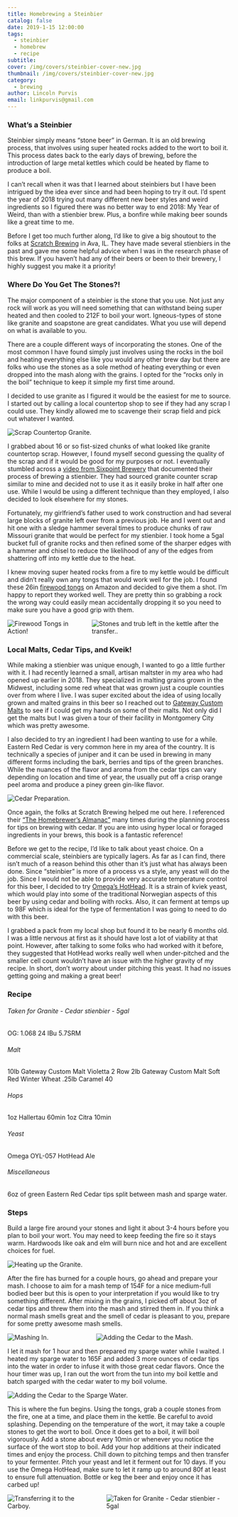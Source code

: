 ```yaml
---
title: Homebrewing a Steinbier
catalog: false
date: 2019-1-15 12:00:00
tags:
  - steinbier
  - homebrew
  - recipe
subtitle: 
cover: /img/covers/steinbier-cover-new.jpg 
thumbnail: /img/covers/steinbier-cover-new.jpg
category:
  - brewing
author: Lincoln Purvis
email: linkpurvis@gmail.com 
---
```


### What’s a Steinbier

Steinbier simply means “stone beer” in German. It is an old brewing process, that involves using super heated rocks
added to the wort to boil it. This process dates back to the early days of brewing, before the introduction of large
metal kettles which could be heated by flame to produce a boil.

<!-- more -->

I can’t recall when it was that I learned about steinbiers but I have been intrigued by the idea ever since and had been hoping to try it out. I’d spent the year of 2018 trying out many different new beer styles and weird ingredients so I figured there was no better way to end 2018: My Year of Weird, than with a stienbier brew. Plus, a bonfire while making beer sounds like a great time to me. 

Before I get too much further along, I’d like to give a big shoutout to the folks at [Scratch Brewing](https://www.scratchbeer.com) in Ava, IL. They have made several stienbiers in the past and gave me some helpful advice when I was in the research phase of this brew. If you haven’t had any of their beers or been to their brewery, I highly suggest you make it a priority!

### Where Do You Get The Stones?!

The major component of a steinbier is the stone that you use. Not just any rock will work as you will need something that can withstand being super heated and then cooled to 212F to boil your wort. Igneous-types of stone like granite and soapstone are great candidates. What you use will depend on what is available to you. 

There are a couple different ways of incorporating the stones. One of the most common I have found simply just involves using the rocks in the boil and heating everything else like you would any other brew day but there are folks who use the stones as a sole method of heating everything or even dropped into the mash along with the grains. I opted for the “rocks only in the boil” technique to keep it simple my first time around.

I decided to use granite as I figured it would be the easiest for me to source. I started out by calling a local countertop shop to see if they had any scrap I could use. They kindly allowed me to scavenge their scrap field and pick out whatever I wanted. 

<div class="columns is-multiline">
    <div class="column is-10 is-offset-1">
        <img src="{% asset_path stones.jpg %}" alt="Scrap Countertop Granite."/>
    </div>
</div>

I grabbed about 16 or so fist-sized chunks of what looked like granite countertop scrap. However, I found myself second guessing the quality of the scrap and if it would be good for my purposes or not. I eventually stumbled across a [video from Sixpoint Brewery](https://www.youtube.com/watch?v=oJV3OAzYJdo) that documented their process of brewing a stienbier. They had sourced granite counter scrap similar to mine and decided not to use it as it easily broke in half after one use. While I would be using a different technique than they employed, I also decided to look elsewhere for my stones.

Fortunately, my girlfriend’s father used to work construction and had several large blocks of granite left over from a previous job. He and I went out and hit one with a sledge hammer several times to produce chunks of raw Missouri granite that would be perfect for my stienbier.  I took home a 5gal bucket full of granite rocks and then refined some of the sharper edges with a hammer and chisel to reduce the likelihood of any of the edges from shattering off into my kettle due to the heat. 

I knew moving super heated rocks from a fire to my kettle would be difficult and  didn’t really own any tongs that would work well for the job. I found these 26in [firewood tongs](https://www.amazon.com/dp/B01N654UZY/) on Amazon and decided to give them a shot. I’m happy to report they worked well. They are pretty thin so grabbing a rock the wrong way could easily mean accidentally dropping it so you need to make sure you have a good grip with them.

<div class="columns is-multiline">
    <div class="column is-10 is-offset-1">
        <img src="{% asset_path firewood-tongs.jpg %}" alt="Firewood Tongs in Action!"/>
    </div>
    <div class="column is-10 is-offset-1">
        <img src="{% asset_path stones-in-wort.jpg %}" alt="Stones and trub left in the kettle after the transfer.."/>
    </div>
</div>

### Local Malts, Cedar Tips, and Kveik!

While making a stienbier was unique enough, I wanted to go a little further with it. I had recently learned a small, artisan maltster in my area who had opened up earlier in 2018. They specialized in malting grains grown in the Midwest, including some red wheat that was grown just a couple counties over from where I live. I was super excited about the idea of using locally grown and malted grains in this beer so I reached out to [Gateway Custom Malts](http://gatewaymalt.com) to see if I could get my hands on some of their malts. Not only did I get the malts but I was given a tour of their facility in Montgomery City which was pretty awesome.

I also decided to try an ingredient I had been wanting to use for a while. Eastern Red Cedar is very common here in my area of the country. It is technically a species of juniper and it can be used in brewing in many different forms including the bark, berries and tips of the green branches. While the nuances of the flavor and aroma from the cedar tips can vary depending on location and time of year, the usually put off a crisp orange peel aroma and produce a piney green gin-like flavor.

<div class="columns is-multiline">
    <div class="column is-10 is-offset-1">
        <img src="{% asset_path cedar-prep.jpg %}" alt="Cedar Preparation."/>
    </div>
</div>

Once again, the folks at Scratch Brewing helped me out here. I referenced their [“The Homebrewer’s Almanac”](https://www.amazon.com/Homebrewers-Almanac-Seasonal-Making-Scratch/dp/1581573499) many times during the planning process for tips on brewing with cedar. If you are into using hyper local or foraged ingredients in your brews, this book is a fantastic reference!

Before we get to the recipe, I’d like to talk about yeast choice. On a commercial scale, steinbiers are typically lagers. As far as I can find, there isn’t much of a reason behind this other than it’s just what has always been done. Since “steinbier” is more of a process vs a style, any yeast will do the job. Since I would not be able to provide very accurate temperature control for this beer, I decided to try [Omega’s HotHead](https://omegayeast.com/yeast/norwegian-ales/hothead-ale). It is a strain of kviek yeast, which would play into some of the traditional Norwegian aspects of this beer by using cedar and boiling with rocks. Also, it can ferment at temps up to 98F which is ideal for the type of fermentation I was going to need to do with this beer. 

I grabbed a pack from my local shop but found it to be nearly 6 months old. I was a little nervous at first as it should have lost a lot of viability at that point. However, after talking to some folks who had worked with it before, they suggested that HotHead works really well when under-pitched and the smaller cell count wouldn’t have an issue with the higher gravity of my recipe. In short, don’t worry about under pitching this yeast. It had no issues getting going and making a great beer!

### Recipe
###### Taken for Granite - Cedar stienbier - 5gal
OG: 1.068
24 IBu
5.7SRM

###### Malt
10lb 	Gateway Custom Malt Violetta 2 Row
2lb 	Gateway Custom Malt Soft Red Winter Wheat
.25lb	Caramel 40

###### Hops
1oz Hallertau 	60min
1oz Citra	10min

###### Yeast
Omega OYL-057 HotHead Ale

###### Miscellaneous
6oz of green Eastern Red Cedar tips split between mash and sparge water.

### Steps

Build a large fire around your stones and light it about 3-4 hours before you plan to boil your wort. You may need to
keep feeding the fire so it stays warm. Hardwoods like oak and elm will burn nice and hot and are excellent choices for
fuel.

<div class="columns is-multiline">
    <div class="column is-10 is-offset-1">
        <img src="{% asset_path fire.jpg %}" alt="Heating up the Granite."/>
    </div>
</div>

After the fire has burned for a couple hours, go ahead and prepare your mash. I choose to aim for a mash temp of 154F
for a nice medium-full bodied beer but this is open to your interpretation if you would like to try something different.
After mixing in the grains, I picked off about 3oz of cedar tips and threw them into the mash and stirred them in. If
you think a normal mash smells great and the smell of cedar is pleasant to you, prepare for some pretty awesome mash
smells.

<div class="columns is-multiline">
    <div class="column is-10 is-offset-1">
        <img src="{% asset_path mash2.jpg %}" alt="Mashing In."/>
    </div>
    <div class="column is-10 is-offset-1">
        <img src="{% asset_path mash1.jpg %}" alt="Adding the Cedar to the Mash."/>
    </div>
</div>

I let it mash for 1 hour and then prepared my sparge water while I waited. I heated my sparge water to 165F and added 3
more ounces of cedar tips into the water in order to infuse it with those great cedar flavors. Once the hour timer was
up, I ran out the wort from the tun into my boil kettle and batch sparged with the cedar water to my boil volume.

<div class="columns is-multiline">
    <div class="column is-10 is-offset-1">
        <img src="{% asset_path sparge-cedar.jpg %}" alt="Adding the Cedar to the Sparge Water."/>
    </div>
</div>

This is where the fun begins. Using the tongs, grab a couple stones from the fire, one at a time, and place them in the
kettle. Be careful to avoid splashing. Depending on the temperature of the wort, it may take a couple stones to get the
wort to boil. Once it does get to a boil, it will boil vigorously. Add a stone about every 10min or whenever you notice
the surface of the wort stop to boil. Add your hop additions at their indicated times and enjoy the process. Chill down
to pitching temps and then transfer to your fermenter. Pitch your yeast and let it ferment out for 10 days. If you use
the Omega HotHead, make sure to let it ramp up to around 80f at least to ensure full attenuation. Bottle or keg the beer
and enjoy once it has carbed up!

<div class="columns is-multiline">
    <div class="column is-10 is-offset-1">
        <img src="{% asset_path carboy.jpg %}" alt="Transferring it to the Carboy."/>
    </div>
    <div class="column is-10 is-offset-1">
        <img src="{% asset_path final.jpg %}" alt="Taken for Granite - Cedar stienbier - 5gal"/>
    </div>
</div>